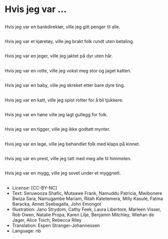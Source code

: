 # Hvis jeg var …

##
Hvis jeg var en bankdirektør, ville jeg gitt penger til alle.

##
Hvis jeg var et kjøretøy, ville jeg brakt folk rundt uten betaling.

##
Hvis jeg var en jeger, ville jeg jaktet på dyr uten hår.

##
Hvis jeg var en rotte, ville jeg vokst meg stor og jaget katten.

##
Hvis jeg var en baby, ville jeg skreket etter bare dyre ting.

##
Hvis jeg var en katt, ville jeg spist rotter for å bli tjukkere.

##
Hvis jeg var en høne ville jeg lagt gullegg for folk.

##
Hvis jeg var en tigger, ville jeg ikke godtatt mynter.

##
Hvis jeg var en lege, ville jeg behandlet folk med klaps på kinnet.

##
Hvis jeg var en prest, ville jeg tatt med meg alle til himmelen.

##
Hvis jeg var en mygg, ville jeg sovet under et myggnett.

##
* License: [CC-BY-NC]
* Text: Seruwooza Shafic, Mutaawe Frank, Namuddu Patricia, Mwibonere Bwiza Sara, Namugambe Mariam, Ritah Katetemera, Milly Kasule, Fatma Baracka, Annet Ssebagalla, John Emongot
* Illustration: Jano Strydom, Cathy Feek, Laura Libertore, Marleen Visser, Rob Owen, Natalie Propa, Karen Lilje, Benjamin Mitchley, Wiehan de Jager, Alice Toich, Rebecca Riley
* Translation: Espen Stranger-Johannessen
* Language: nb
